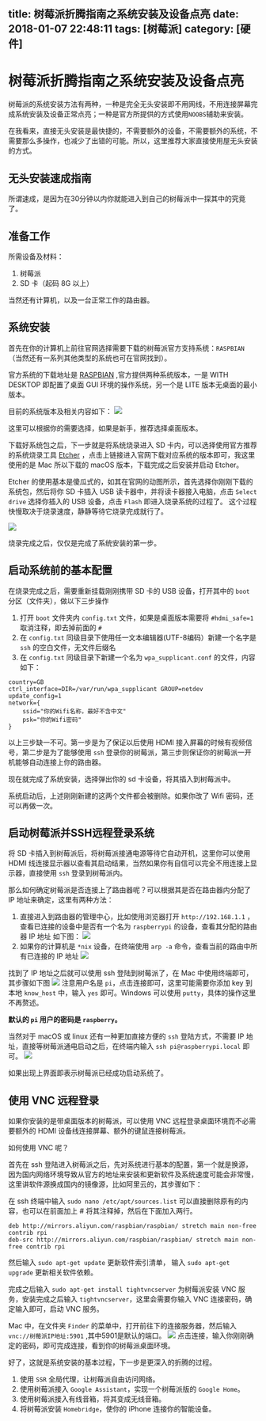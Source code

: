 title: 树莓派折腾指南之系统安装及设备点亮
date: 2018-01-07 22:48:11
tags: [树莓派]
category: [硬件]
---

# 树莓派折腾指南之系统安装及设备点亮
树莓派的系统安装方法有两种，一种是完全无头安装即不用网线，不用连接屏幕完成系统安装及设备正常点亮；一种是官方所提供的方式使用`NOOBS`辅助来安装。

在我看来，直接无头安装是最快捷的，不需要额外的设备，不需要额外的系统，不需要那么多操作，也减少了出错的可能。所以，这里推荐大家直接使用屋无头安装的方式。
<!--more-->

## 无头安装速成指南
所谓速成，是因为在30分钟以内你就能进入到自己的树莓派中一探其中的究竟了。

## 准备工作
所需设备及材料：
1. 树莓派
2. SD 卡（起码 8G 以上）

当然还有计算机，以及一台正常工作的路由器。

## 系统安装
首先在你的计算机上前往官网选择需要下载的树莓派官方支持系统：`RASPBIAN` （当然还有一系列其他类型的系统也可在官网找到）。

官方系统的下载地址是 [RASPBIAN](https://www.raspberrypi.org/downloads/raspbian/) ,官方提供两种系统版本，一是 WITH DESKTOP 即配置了桌面 GUI 环境的操作系统，另一个是 LITE 版本无桌面的最小版本。

目前的系统版本及相关内容如下：
![](http://7xjsv3.com1.z0.glb.clouddn.com/15153326797958.jpg)

这里可以根据你的需要选择，如果是新手，推荐选择桌面版本。

下载好系统包之后，下一步就是将系统烧录进入 SD 卡内，可以选择使用官方推荐的系统烧录工具 [Etcher](https://etcher.io/) ，点击上链接进入官网下载对应系统的版本即可，我这里使用的是 Mac 所以下载的 macOS 版本，下载完成之后安装并启动 Etcher。

Etcher 的使用基本是傻瓜式的，如其在官网的动图所示，首先选择你刚刚下载的系统包，然后将你 SD 卡插入 USB 读卡器中，并将读卡器接入电脑，点击 `Select drive` 选择你插入的 USB 设备，点击 `Flash` 即进入烧录系统的过程了。
这个过程快慢取决于烧录速度，静静等待它烧录完成就行了。

![](http://7xjsv3.com1.z0.glb.clouddn.com/15153330485682.jpg)


烧录完成之后，仅仅是完成了系统安装的第一步。

## 启动系统前的基本配置

在烧录完成之后，需要重新挂载刚刚携带 SD 卡的 USB 设备，打开其中的 `boot` 分区（文件夹），做以下三步操作

1. 打开 `boot` 文件夹内 `config.txt`  文件，如果是桌面版本需要将 `#hdmi_safe=1` 取消注释，即去掉前面的 `#`
2. 在 `config.txt` 同级目录下使用任一文本编辑器(UTF-8编码）新建一个名字是 `ssh` 的空白文件，无文件后缀名
3. 在 `config.txt` 同级目录下新建一个名为 `wpa_supplicant.conf` 的文件，内容如下：

```
country=GB
ctrl_interface=DIR=/var/run/wpa_supplicant GROUP=netdev
update_config=1
network={
    ssid="你的Wifi名称，最好不含中文"
    psk="你的Wifi密码"
}
```

以上三步缺一不可。第一步是为了保证以后使用 HDMI 接入屏幕的时候有视频信号，第二步是为了能够使用 `ssh` 登录你的树莓派，第三步则保证你的树莓派一开机能够自动连接上你的路由器。

现在就完成了系统安装，选择弹出你的 sd 卡设备，将其插入到树莓派中。

系统启动后，上述刚刚新建的这两个文件都会被删除。如果你改了 Wifi 密码，还可以再做一次。

## 启动树莓派并SSH远程登录系统
将 SD 卡插入到树莓派后，将树莓派接通电源等待它自动开机，这里你可以使用 HDMI 线连接显示器以查看其启动结果，当然如果你有自信可以完全不用连接上显示器，直接使用 `ssh` 登录到树莓派内。

那么如何确定树莓派是否连接上了路由器呢？可以根据其是否在路由器内分配了 IP 地址来确定，这里有两种方法：
1. 直接进入到路由器的管理中心，比如使用浏览器打开 `http://192.168.1.1` ，查看已连接的设备中是否有一个名为 `raspberrypi` 的设备，查看其分配的路由器 IP 地址
如下图：
![](http://7xjsv3.com1.z0.glb.clouddn.com/15153343484307.jpg)
2. 如果你的计算机是 `*nix` 设备，在终端使用 `arp -a`  命令，查看当前的路由中所有已连接的 IP 地址
![](http://7xjsv3.com1.z0.glb.clouddn.com/15153344267473.jpg)

找到了 IP 地址之后就可以使用 ssh 登陆到树莓派了，在 Mac 中使用终端即可，其步骤如下图
![](http://7xjsv3.com1.z0.glb.clouddn.com/15153347383609.jpg)
注意用户名是 `pi`，点击连接即可，这里可能需要你添加 key 到本地 `know_host`
中，输入 `yes` 即可。Windows 可以使用 `putty`，具体的操作这里不再赘述。

**默认的 `pi` 用户的密码是 `raspberry`。**

当然对于 macOS 或 linux 还有一种更加直接方便的 `ssh` 登陆方式，不需要 IP 地址，直接等树莓派通电启动之后，在终端内输入 `ssh pi@raspberrypi.local` 即可。
![](http://7xjsv3.com1.z0.glb.clouddn.com/15153349649992.jpg)

如果出现上界面即表示树莓派已经成功启动系统了。

## 使用 VNC 远程登录
如果你安装的是带桌面版本的树莓派，可以使用 VNC 远程登录桌面环境而不必需要额外的 HDMI 设备线连接屏幕、额外的键鼠连接树莓派。

如何使用 VNC 呢？

首先在 ssh 登陆进入树莓派之后，先对系统进行基本的配置，第一个就是换源，因为国内网络环境导致从官方的地址来安装和更新软件及系统速度可能会非常慢，这里讲软件源换成国内的镜像源，比如阿里云的，其步骤如下：

在 ssh 终端中输入 `sudo nano /etc/apt/sources.list` 
可以直接删除原有的内容，也可以在前面加上 # 将其注释掉，然后在下面加入两行。
```
deb http://mirrors.aliyun.com/raspbian/raspbian/ stretch main non-free contrib rpi
deb-src http://mirrors.aliyun.com/raspbian/raspbian/ stretch main non-free contrib rpi
```
然后输入 `sudo apt-get update` 更新软件索引清单，
输入 `sudo apt-get upgrade` 更新相关软件依赖。

完成之后输入 `sudo apt-get install tightvncserver` 为树莓派安装 VNC 服务，安装完成之后输入 `tightvncserver`，这里会需要你输入 VNC 连接密码，确定输入即可，启动 VNC 服务。

Mac 中，在文件夹 `Finder` 的菜单中，打开前往下的连接服务器，然后输入 `vnc://树莓派IP地址:5901` ,其中5901是默认的端口。
![](http://7xjsv3.com1.z0.glb.clouddn.com/15153356804072.jpg)
点击连接，输入你刚刚确定的密码，即可完成连接，看到你的树莓派桌面环境。

好了，这就是系统安装的基本过程，下一步是更深入的折腾的过程。

1. 使用 `SSR` 全局代理，让树莓派自由访问网络。
2. 使用树莓派接入 `Google Assistant`，实现一个树莓派版的 `Google Home`。
3. 使用树莓派接入有线音箱，将其变成无线音箱。
4. 将树莓派安装 `Homebridge`，使你的 iPhone 连接你的智能设备。
